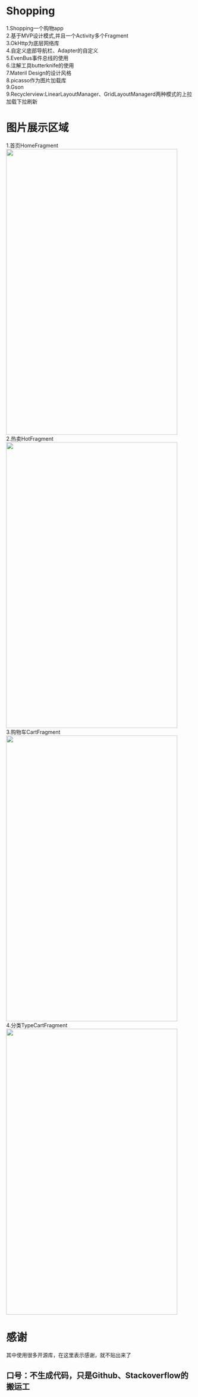 # Shopping
1.Shopping一个购物app <br/>
2.基于MVP设计模式,并且一个Activity多个Fragment <br/>
3.OkHttp为底层网络库 <br/>
4.自定义底部导航栏、Adapter的自定义 <br/>
5.EvenBus事件总线的使用 <br/>
6.注解工具butterknife的使用 <br/>
7.Materil Design的设计风格 <br/>
8.picasso作为图片加载库<br/>
9.Gson <br/>
9.Recyclerview:LinearLayoutManager、GridLayoutManagerd两种模式的上拉加载下拉刷新<br/>
# 图片展示区域 <br/>
1.首页HomeFragment <br/>
<img src="https://raw.githubusercontent.com/wuxinxi/Shopping/master/image/home.jpg" width="460" height="768"/> <br/>
2.热卖HotFragment <br/>
<img src="https://raw.githubusercontent.com/wuxinxi/Shopping/master/image/hot.jpg" width="460" height="768" /><br/>
3.购物车CartFragment <br/>
<img src="https://raw.githubusercontent.com/wuxinxi/Shopping/master/image/cart.jpg" width="460" height="768"/> <br/>
4.分类TypeCartFragment <br/>
<img src="https://raw.githubusercontent.com/wuxinxi/Shopping/master/image/type.jpg" width="460" height="768"/>
# 感谢 <br/>
其中使用很多开源库，在这里表示感谢，就不贴出来了
## 口号：不生成代码，只是Github、Stackoverflow的搬运工
